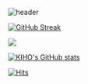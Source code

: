 ![header](https://capsule-render.vercel.app/api?type=rounded&color=timeGradient&text=Welcome%20to%20KIHO's%20GitHub%20👋&animation=twinkling&fontSize=40&fontAlignY=50&fontAlign=50&height=180)

[![GitHub Streak](https://github-readme-streak-stats.herokuapp.com/?user=Oong2&theme=tokyonight)](https://git.io/streak-stats)

![](https://github-profile-summary-cards.vercel.app/api/cards/profile-details?username=Oong2&theme=nord_dark)

[![KIHO's GitHub stats](https://github-readme-stats.vercel.app/api?username=jiholee0&include_all_commits=true&theme=nord&hide_border=true&count_private=true)](https://github.com/Oong2/github-readme-stats)

[![Hits](https://hits.seeyoufarm.com/api/count/incr/badge.svg?url=https%3A%2F%2Fgithub.com%2FOong2%2F&count_bg=%232AB4E5D6&title_bg=%23555555&icon=&icon_color=%23E7E7E7&title=views&edge_flat=false)](https://hits.seeyoufarm.com)
